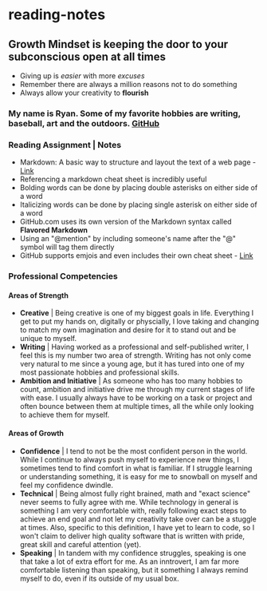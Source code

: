 # reading-notes

## Growth Mindset is keeping the door to your subconscious open at all times
- Giving up is *easier* with more *excuses*
- Remember there are always a million reasons not to do something
- Always allow your creativity to **flourish**

### My name is Ryan. Some of my favorite hobbies are writing, baseball, art and the outdoors. [GitHub](https://github.com/Rtipper)

### Reading Assignment | Notes
* Markdown: A basic way to structure and layout the text of a web page - [Link](https://guides.github.com/features/mastering-markdown/)
* Referencing a markdown cheat sheet is incredibly useful
* Bolding words can be done by placing double asterisks on either side of a word
* Italicizing words can be done by placing single asterisk on either side of a word
* GitHub.com uses its own version of the Markdown syntax called **Flavored Markdown**
* Using an "@mention" by including someone's name after the "@" symbol will tag them directly
* GitHub supports emjois and even includes their own cheat sheet - [Link](https://github.com/ikatyang/emoji-cheat-sheet/blob/master/README.md)

### Professional Competencies
#### Areas of Strength
- **Creative** | Being creative is one of my biggest goals in life. Everything I get to put my hands on, digitally or physcially, I love taking and changing to match my own imagination and desire for it to stand out and be unique to myself.
- **Writing** | Having worked as a professional and self-published writer, I feel this is my number two area of strength. Writing has not only come very natural to me since a young age, but it has tured into one of my most passionate hobbies and professional skills.
- **Ambition and Initiative** | As someone who has too many hobbies to count, ambition and initiative drive me through my current stages of life with ease. I usually always have to be working on a task or project and often bounce between them at multiple times, all the while only looking to achieve them for myself.
#### Areas of Growth
- **Confidence** | I tend to not be the most confident person in the world. While I continue to always push myself to experience new things, I sometimes tend to find comfort in what is familiar. If I struggle learning or understanding something, it is easy for me to snowball on myself and feel my confidence dwindle.
- **Technical** | Being almost fully right brained, math and "exact science" never seems to fully agree with me. While technology in general is something I am very comfortable with, really following exact steps to achieve an end goal and not let my creativity take over can be a stuggle at times. Also, specific to this definition, I have yet to learn to code, so I won't claim to deliver high quality software that is written with pride, great skill and careful attention (yet).
- **Speaking** | In tandem with my confidence struggles, speaking is one that take a lot of extra effort for me. As an inntrovert, I am far more comfortable listening than speaking, but it something I always remind myself to do, even if its outside of my usual box.

